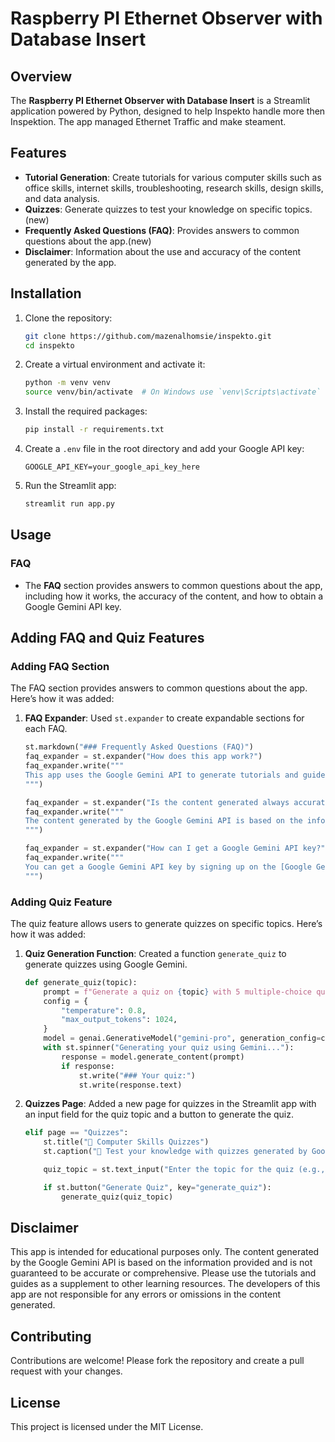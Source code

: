 # Raspberry PI Ethernet Observer with Database Insert

## Overview

The **Raspberry PI Ethernet Observer with Database Insert** is a Streamlit application powered by Python, designed to help Inspekto handle more then Inspektion. The app managed Ethernet Traffic and make steament.

## Features

- **Tutorial Generation**: Create tutorials for various computer skills such as office skills, internet skills, troubleshooting, research skills, design skills, and data analysis.
- **Quizzes**: Generate quizzes to test your knowledge on specific topics.(new)
- **Frequently Asked Questions (FAQ)**: Provides answers to common questions about the app.(new)
- **Disclaimer**: Information about the use and accuracy of the content generated by the app.

## Installation

1. Clone the repository:

   ```bash
   git clone https://github.com/mazenalhomsie/inspekto.git
   cd inspekto
   ```

2. Create a virtual environment and activate it:

   ```bash
   python -m venv venv
   source venv/bin/activate  # On Windows use `venv\Scripts\activate`
   ```

3. Install the required packages:

   ```bash
   pip install -r requirements.txt
   ```

4. Create a `.env` file in the root directory and add your Google API key:

   ```
   GOOGLE_API_KEY=your_google_api_key_here
   ```

5. Run the Streamlit app:

   ```bash
   streamlit run app.py
   ```

## Usage

### FAQ

- The **FAQ** section provides answers to common questions about the app, including how it works, the accuracy of the content, and how to obtain a Google Gemini API key.

## Adding FAQ and Quiz Features

### Adding FAQ Section

The FAQ section provides answers to common questions about the app. Here’s how it was added:

1. **FAQ Expander**: Used `st.expander` to create expandable sections for each FAQ.

   ```python
   st.markdown("### Frequently Asked Questions (FAQ)")
   faq_expander = st.expander("How does this app work?")
   faq_expander.write("""
   This app uses the Google Gemini API to generate tutorials and guides for various computer skills. You provide the skill and your proficiency level, and the app generates content tailored to your needs.
   """)

   faq_expander = st.expander("Is the content generated always accurate?")
   faq_expander.write("""
   The content generated by the Google Gemini API is based on the information provided and is not guaranteed to be accurate or comprehensive. It should be used as a supplement to other learning resources.
   """)

   faq_expander = st.expander("How can I get a Google Gemini API key?")
   faq_expander.write("""
   You can get a Google Gemini API key by signing up on the [Google Gemini Makersuite website](https://makersuite.google.com/app/home).
   """)
   ```

### Adding Quiz Feature

The quiz feature allows users to generate quizzes on specific topics. Here’s how it was added:

1. **Quiz Generation Function**: Created a function `generate_quiz` to generate quizzes using Google Gemini.

   ```python
   def generate_quiz(topic):
       prompt = f"Generate a quiz on {topic} with 5 multiple-choice questions."
       config = {
           "temperature": 0.8,
           "max_output_tokens": 1024,
       }
       model = genai.GenerativeModel("gemini-pro", generation_config=config)
       with st.spinner("Generating your quiz using Gemini..."):
           response = model.generate_content(prompt)
           if response:
               st.write("### Your quiz:")
               st.write(response.text)
   ```

2. **Quizzes Page**: Added a new page for quizzes in the Streamlit app with an input field for the quiz topic and a button to generate the quiz.

   ```python
   elif page == "Quizzes":
       st.title("📝 Computer Skills Quizzes")
       st.caption("🎯 Test your knowledge with quizzes generated by Google Gemini")

       quiz_topic = st.text_input("Enter the topic for the quiz (e.g., Excel basics, safe browsing):", key="quiz_topic", value="Excel basics")

       if st.button("Generate Quiz", key="generate_quiz"):
           generate_quiz(quiz_topic)
   ```

## Disclaimer

This app is intended for educational purposes only. The content generated by the Google Gemini API is based on the information provided and is not guaranteed to be accurate or comprehensive. Please use the tutorials and guides as a supplement to other learning resources. The developers of this app are not responsible for any errors or omissions in the content generated.

## Contributing

Contributions are welcome! Please fork the repository and create a pull request with your changes.

## License

This project is licensed under the MIT License.
